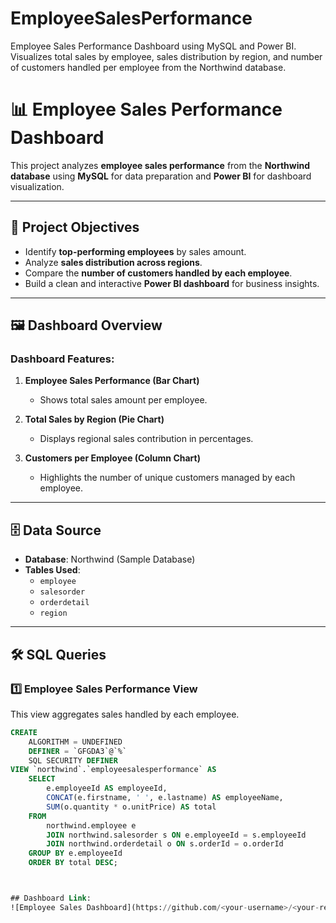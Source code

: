 # EmployeeSalesPerformance
Employee Sales Performance Dashboard using MySQL and Power BI. Visualizes total sales by employee, sales distribution by region, and number of customers handled per employee from the Northwind database.


# 📊 Employee Sales Performance Dashboard  

This project analyzes **employee sales performance** from the **Northwind database** using **MySQL** for data preparation and **Power BI** for dashboard visualization.  

---

## 📌 Project Objectives
- Identify **top-performing employees** by sales amount.  
- Analyze **sales distribution across regions**.  
- Compare the **number of customers handled by each employee**.  
- Build a clean and interactive **Power BI dashboard** for business insights.  

---

## 🖼️ Dashboard Overview
### Dashboard Features:
1. **Employee Sales Performance (Bar Chart)**  
   - Shows total sales amount per employee.  

2. **Total Sales by Region (Pie Chart)**  
   - Displays regional sales contribution in percentages.  

3. **Customers per Employee (Column Chart)**  
   - Highlights the number of unique customers managed by each employee.  

---

## 🗄️ Data Source
- **Database**: Northwind (Sample Database)  
- **Tables Used**:  
  - `employee`  
  - `salesorder`  
  - `orderdetail`  
  - `region`  

---

## 🛠️ SQL Queries

### 1️⃣ Employee Sales Performance View
This view aggregates sales handled by each employee.  

```sql
CREATE 
    ALGORITHM = UNDEFINED 
    DEFINER = `GFGDA3`@`%` 
    SQL SECURITY DEFINER
VIEW `northwind`.`employeesalesperformance` AS
    SELECT 
        e.employeeId AS employeeId,
        CONCAT(e.firstname, ' ', e.lastname) AS employeeName,
        SUM(o.quantity * o.unitPrice) AS total
    FROM
        northwind.employee e
        JOIN northwind.salesorder s ON e.employeeId = s.employeeId
        JOIN northwind.orderdetail o ON s.orderId = o.orderId
    GROUP BY e.employeeId
    ORDER BY total DESC;



## Dashboard Link:
![Employee Sales Dashboard](https://github.com/<your-username>/<your-repo>/blob/main/EmployeeSalesDashboard.png?raw=true)



